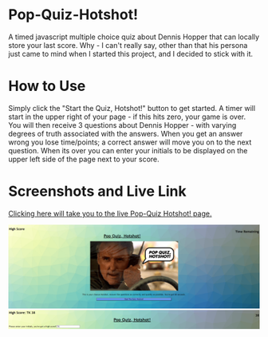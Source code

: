 # Pop-Quiz-Hotshot!
A timed javascript multiple choice quiz about Dennis Hopper that can locally store your last score.  Why - I can't really say, other than that his persona just came to mind when I started this project, and I decided to stick with it.

# How to Use
Simply click the "Start the Quiz, Hotshot!" button to get started.  A timer will start in the upper right of your page - if this hits zero, your game is over.  You will then receive 3 questions about Dennis Hopper - with varying degrees of truth associated with the answers. When you get an answer wrong you lose time/points; a correct answer will move you on to the next question.  When its over you can enter your initials to be displayed on the upper left side of the page next to your score.  

# Screenshots and Live Link
[Clicking here will take you to the live Pop-Quiz Hotshot! page.](https://tskading.github.io/Pop-Quiz/)

![Main Pop-Quiz Hotshot! Live Page](images/mainPage.png)
![Main Pop-Quiz Hotshot! Live Post Quiz](images/mainPageAfterQuiz.png)

